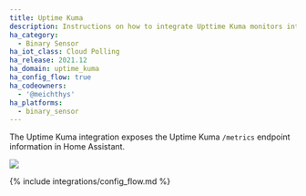 ```yaml
---
title: Uptime Kuma
description: Instructions on how to integrate Upttime Kuma monitors into Home Assistant.
ha_category:
  - Binary Sensor
ha_iot_class: Cloud Polling
ha_release: 2021.12
ha_domain: uptime_kuma
ha_config_flow: true
ha_codeowners:
  - '@meichthys'
ha_platforms:
  - binary_sensor
---
```


The Uptime Kuma integration exposes the Uptime Kuma `/metrics` endpoint information in Home Assistant.

![](/images/screenshots/uptime_kuma_sensor_history.png)

{% include integrations/config_flow.md %}
